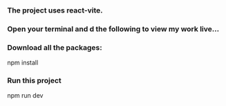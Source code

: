 ### The project uses react-vite.


### Open your terminal and d the following to view my work live...

### Download all the packages:
npm install 

### Run this project
npm run dev
